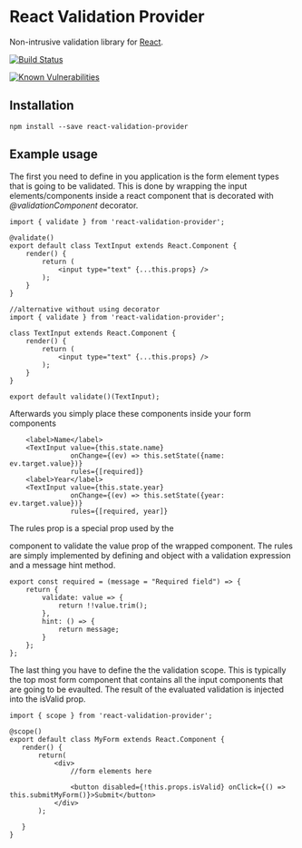 # React Validation Provider

Non-intrusive validation library for [React](https://facebook.github.io/react/). 

[![Build Status](https://travis-ci.org/jarlef/react-validation-provider.svg?branch=master)](https://travis-ci.org/jarlef/react-validation-provider)

[![Known Vulnerabilities](https://snyk.io/test/github/jarlef/react-validation-provider/badge.svg)](https://snyk.io/test/github/jarlef/react-validation-provider) 

## Installation

```
npm install --save react-validation-provider
```
    
## Example usage

The first you need to define in you application is the form element types
that is going to be validated. This is done by wrapping the input elements/components
inside a react component that is decorated with *@validationComponent* decorator. 

```
import { validate } from 'react-validation-provider';

@validate()
export default class TextInput extends React.Component {
    render() {
        return ( 
            <input type="text" {...this.props} />
        );
    }
}
````

```
//alternative without using decorator
import { validate } from 'react-validation-provider';

class TextInput extends React.Component {
    render() {
        return ( 
            <input type="text" {...this.props} />
        );
    }
}

export default validate()(TextInput);
````

Afterwards you simply place these components inside your form components

```
    <label>Name</label>
    <TextInput value={this.state.name}
               onChange={(ev) => this.setState({name: ev.target.value})}
               rules={[required]}
    <label>Year</label>
    <TextInput value={this.state.year}
               onChange={(ev) => this.setState({year: ev.target.value})}
               rules={[required, year]}
``` 

The rules prop is a special prop used by the 




component to validate 
the value prop of the wrapped component. The rules are simply implemented by 
defining and object with a validation expression and a message hint method.

```
export const required = (message = "Required field") => {
    return {
        validate: value => {
            return !!value.trim();
        },
        hint: () => {
            return message;
        }
    };
};
```

The last thing you have to define the the validation scope. This is typically the top most form component that 
contains all the input components that are going to be evaulted. The result of the evaluated validation is 
injected into the isValid prop.

```
import { scope } from 'react-validation-provider';

@scope()
export default class MyForm extends React.Component {
   render() {
       return( 
           <div>
               //form elements here

               <button disabled={!this.props.isValid} onClick={() => this.submitMyForm()}>Submit</button>
           </div>
       );

   }
}
````

